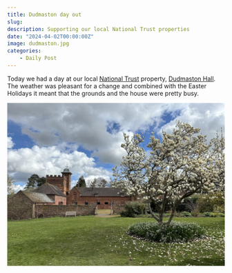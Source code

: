```yaml
---
title: Dudmaston day out
slug: 
description: Supporting our local National Trust properties
date: "2024-04-02T00:00:00Z"
image: dudmaston.jpg
categories:
    - Daily Post
---
```

Today we had a day at our local [National Trust](https://www.nationaltrust.org.uk/) property, [Dudmaston Hall](https://www.nationaltrust.org.uk/visit/shropshire-staffordshire/dudmaston). The weather was pleasant for a change and combined with the Easter Holidays it meant that the grounds and the house were pretty busy.

![Spring blossoms](hallgrounds.jpg)

